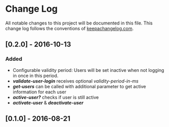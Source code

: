 # Change Log
All notable changes to this project will be documented in this file. This change log follows the conventions of [keepachangelog.com](http://keepachangelog.com/).

## [0.2.0] - 2016-10-13

### Added
- Configurable validity period: Users will be set inactive when not logging in once in this period. 
 - _**validate-user-login**_ receives optional _validity-period-in-ms_
 - _**get-users**_ can be called with additional parameter to get active information for each user
 - _**active-user?**_ checks if user is still active
 - _**activate-user**_ & _**deactivate-user**_ 
 
## [0.1.0] - 2016-08-21